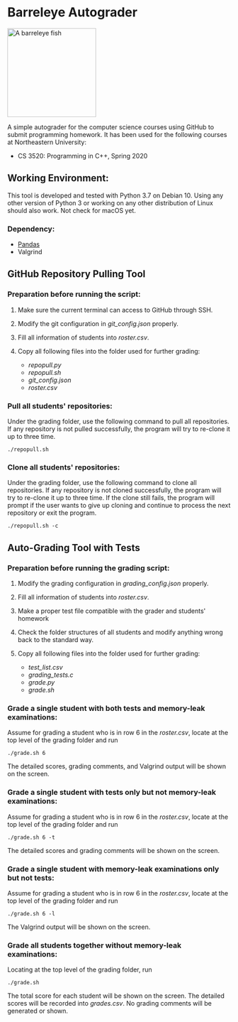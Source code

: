 # Barreleye Autograder

<img src="https://upload.wikimedia.org/wikipedia/commons/c/c0/Opisthoproctus_soleatus.png" width="200" alt="A barreleye fish">

A simple autograder for the computer science courses using GitHub to submit programming homework. It has been used for the following courses at Northeastern University:

- CS 3520: Programming in C++, Spring 2020
 
## Working Environment:

This tool is developed and tested with Python 3.7 on Debian 10. Using any other version of Python 3 or working on any other distribution of Linux should also work. Not check for macOS yet.

### Dependency:

- [Pandas](https://pandas.pydata.org/docs/getting_started/install.html)
- Valgrind

## GitHub Repository Pulling Tool

### Preparation before running the script:

1. Make sure the current terminal can access to GitHub through SSH.
2. Modify the git configuration in *git_config.json* properly.
3. Fill all information of students into *roster.csv*.
4. Copy all following files into the folder used for further grading:

    - *repopull.py*
    - *repopull.sh*
    - *git_config.json*
    - *roster.csv*

### Pull all students' repositories:

Under the grading folder, use the following command to pull all repositories. If any repository is not pulled successfully, the program will try to re-clone it up to three time.

    ./repopull.sh

### Clone all students' repositories:

Under the grading folder, use the following command to clone all repositories. If any repository is not cloned successfully, the program will try to re-clone it up to three time. If the clone still fails, the program will prompt if the user wants to give up cloning and continue to process the next repository or exit the program. 

    ./repopull.sh -c

## Auto-Grading Tool with Tests

### Preparation before running the grading script:

1. Modify the grading configuration in *grading_config.json* properly.
2. Fill all information of students into *roster.csv*.
3. Make a proper test file compatible with the grader and students' homework
4. Check the folder structures of all students and modify anything wrong back to the standard way.
5. Copy all following files into the folder used for further grading:

	- *test\_list.csv*
	- *grading\_tests.c*
	- *grade.py*
	- *grade.sh*

### Grade a single student with both tests and memory-leak examinations:

Assume for grading a student who is in row 6 in the *roster.csv*, locate at the top level of the grading folder and run

    ./grade.sh 6

The detailed scores, grading comments, and Valgrind output will be shown on the screen.

### Grade a single student with tests only but not memory-leak examinations:

Assume for grading a student who is in row 6 in the *roster.csv*, locate at the top level of the grading folder and run

    ./grade.sh 6 -t

The detailed scores and grading comments will be shown on the screen.

### Grade a single student with memory-leak examinations only but not tests:

Assume for grading a student who is in row 6 in the *roster.csv*, locate at the top level of the grading folder and run

    ./grade.sh 6 -l

The Valgrind output will be shown on the screen.

### Grade all students together without memory-leak examinations:

Locating at the top level of the grading folder, run

    ./grade.sh

The total score for each student will be shown on the screen. The detailed scores will be recorded into *grades.csv*. No grading comments will be generated or shown.
